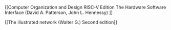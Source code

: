 
[[Computer Organization and Design RISC-V Edition The Hardware Software Interface (David A. Patterson, John L. Hennessy) ]]

[[The illustrated network (Walter G.) Second edition]]

